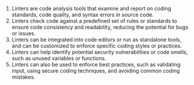 

1. Linters are code analysis tools that examine and report on coding standards, code quality, and syntax errors in source code.
2. Linters check code against a predefined set of rules or standards to ensure code consistency and readability, reducing the potential for bugs or issues.
3. Linters can be integrated into code editors or run as standalone tools, and can be customized to enforce specific coding styles or practices.
4. Linters can help identify potential security vulnerabilities or code smells, such as unused variables or functions.
5. Linters can also be used to enforce best practices, such as validating input, using secure coding techniques, and avoiding common coding mistakes.
